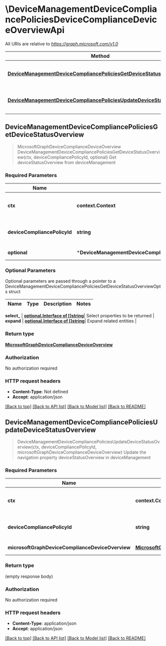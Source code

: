 # \DeviceManagementDeviceCompliancePoliciesDeviceComplianceDeviceOverviewApi

All URIs are relative to *https://graph.microsoft.com/v1.0*

Method | HTTP request | Description
------------- | ------------- | -------------
[**DeviceManagementDeviceCompliancePoliciesGetDeviceStatusOverview**](DeviceManagementDeviceCompliancePoliciesDeviceComplianceDeviceOverviewApi.md#DeviceManagementDeviceCompliancePoliciesGetDeviceStatusOverview) | **Get** /deviceManagement/deviceCompliancePolicies({deviceCompliancePolicy-id})/deviceStatusOverview | Get deviceStatusOverview from deviceManagement
[**DeviceManagementDeviceCompliancePoliciesUpdateDeviceStatusOverview**](DeviceManagementDeviceCompliancePoliciesDeviceComplianceDeviceOverviewApi.md#DeviceManagementDeviceCompliancePoliciesUpdateDeviceStatusOverview) | **Patch** /deviceManagement/deviceCompliancePolicies({deviceCompliancePolicy-id})/deviceStatusOverview | Update the navigation property deviceStatusOverview in deviceManagement



## DeviceManagementDeviceCompliancePoliciesGetDeviceStatusOverview

> MicrosoftGraphDeviceComplianceDeviceOverview DeviceManagementDeviceCompliancePoliciesGetDeviceStatusOverview(ctx, deviceCompliancePolicyId, optional)
Get deviceStatusOverview from deviceManagement

### Required Parameters


Name | Type | Description  | Notes
------------- | ------------- | ------------- | -------------
**ctx** | **context.Context** | context for authentication, logging, cancellation, deadlines, tracing, etc.
**deviceCompliancePolicyId** | **string**| key: deviceCompliancePolicy-id of deviceCompliancePolicy | 
 **optional** | ***DeviceManagementDeviceCompliancePoliciesGetDeviceStatusOverviewOpts** | optional parameters | nil if no parameters

### Optional Parameters

Optional parameters are passed through a pointer to a DeviceManagementDeviceCompliancePoliciesGetDeviceStatusOverviewOpts struct


Name | Type | Description  | Notes
------------- | ------------- | ------------- | -------------

 **select_** | [**optional.Interface of []string**](string.md)| Select properties to be returned | 
 **expand** | [**optional.Interface of []string**](string.md)| Expand related entities | 

### Return type

[**MicrosoftGraphDeviceComplianceDeviceOverview**](microsoft.graph.deviceComplianceDeviceOverview.md)

### Authorization

No authorization required

### HTTP request headers

- **Content-Type**: Not defined
- **Accept**: application/json

[[Back to top]](#) [[Back to API list]](../README.md#documentation-for-api-endpoints)
[[Back to Model list]](../README.md#documentation-for-models)
[[Back to README]](../README.md)


## DeviceManagementDeviceCompliancePoliciesUpdateDeviceStatusOverview

> DeviceManagementDeviceCompliancePoliciesUpdateDeviceStatusOverview(ctx, deviceCompliancePolicyId, microsoftGraphDeviceComplianceDeviceOverview)
Update the navigation property deviceStatusOverview in deviceManagement

### Required Parameters


Name | Type | Description  | Notes
------------- | ------------- | ------------- | -------------
**ctx** | **context.Context** | context for authentication, logging, cancellation, deadlines, tracing, etc.
**deviceCompliancePolicyId** | **string**| key: deviceCompliancePolicy-id of deviceCompliancePolicy | 
**microsoftGraphDeviceComplianceDeviceOverview** | [**MicrosoftGraphDeviceComplianceDeviceOverview**](MicrosoftGraphDeviceComplianceDeviceOverview.md)| New navigation property values | 

### Return type

 (empty response body)

### Authorization

No authorization required

### HTTP request headers

- **Content-Type**: application/json
- **Accept**: application/json

[[Back to top]](#) [[Back to API list]](../README.md#documentation-for-api-endpoints)
[[Back to Model list]](../README.md#documentation-for-models)
[[Back to README]](../README.md)

